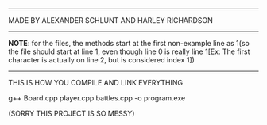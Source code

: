 _______________________________________________

MADE BY ALEXANDER SCHLUNT AND HARLEY RICHARDSON
_______________________________________________

**NOTE**: for the files, the methods start at the first non-example line as 1(so the file should start at line 1, even though line 0 is really line 1[Ex: The first character is actually on line 2, but is considered index 1])


_______________________________________________
THIS IS HOW YOU COMPILE AND LINK EVERYTHING

g++ Board.cpp player.cpp battles.cpp -o program.exe


(SORRY THIS PROJECT IS SO MESSY) 
